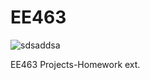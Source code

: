 # EE463

![sdsaddsa](https://user-images.githubusercontent.com/26583692/34441716-918f1890-ecce-11e7-930c-51b6eb548138.PNG)

EE463 Projects-Homework ext.
